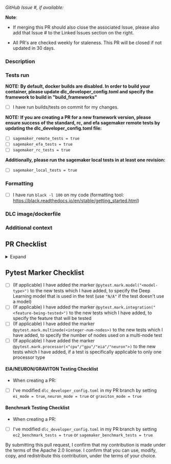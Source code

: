 *GitHub Issue #, if available:*

**Note**: 
- If merging this PR should also close the associated Issue, please also add that Issue # to the Linked Issues section on the right. 

- All PR's are checked weekly for staleness. This PR will be closed if not updated in 30 days.

### Description

### Tests run

**NOTE: By default, docker builds are disabled. In order to build your container, please update dlc_developer_config.toml and specify the framework to build in "build_frameworks"**
- [ ] I have run builds/tests on commit <INSERT COMMIT ID> for my changes.

**NOTE: If you are creating a PR for a new framework version, please ensure success of the standard, rc, and efa sagemaker remote tests by updating the dlc_developer_config.toml file:**

- [ ] `sagemaker_remote_tests = true`
- [ ] `sagemaker_efa_tests = true`
- [ ] `sagemaker_rc_tests = true`

**Additionally, please run the sagemaker local tests in at least one revision:**
- [ ] `sagemaker_local_tests = true`

### Formatting
- [ ] I have run `black -l 100` on my code (formatting tool: https://black.readthedocs.io/en/stable/getting_started.html)

### DLC image/dockerfile

### Additional context

## PR Checklist 
<details>
  <summary> Expand </summary>
  - [ ] I've prepended PR tag with frameworks/job this applies to : [mxnet, tensorflow, pytorch] | [ei/neuron/graviton] | [build] | [test] | [benchmark] | [ec2, ecs, eks, sagemaker]
  - [ ] If the PR changes affects SM test, I've modified dlc_developer_config.toml in my PR branch by setting sagemaker_tests = true and efa_tests = true
  - [ ] If this PR changes existing code, the change fully backward compatible with pre-existing code. (Non backward-compatible changes need special approval.)
  - [ ] (If applicable) I've documented below the DLC image/dockerfile this relates to
  - [ ] (If applicable) I've documented below the tests I've run on the DLC image
  - [ ] (If applicable) I've reviewed the licenses of updated and new binaries and their dependencies to make sure all licenses are on the Apache Software Foundation Third Party License Policy Category A or Category B license list.  See [https://www.apache.org/legal/resolved.html](https://www.apache.org/legal/resolved.html).
  - [ ] (If applicable) I've scanned the updated and new binaries to make sure they do not have vulnerabilities associated with them.
</details>

## Pytest Marker Checklist
- [ ] (If applicable) I have added the marker `@pytest.mark.model("<model-type>")` to the new tests which I have added, to specify the Deep Learning model that is used in the test (use `"N/A"` if the test doesn't use a model)
- [ ] (If applicable) I have added the marker `@pytest.mark.integration("<feature-being-tested>")` to the new tests which I have added, to specify the feature that will be tested
- [ ] (If applicable) I have added the marker `@pytest.mark.multinode(<integer-num-nodes>)` to the new tests which I have added, to specify the number of nodes used on a multi-node test
- [ ] (If applicable) I have added the marker `@pytest.mark.processor(<"cpu"/"gpu"/"eia"/"neuron">)` to the new tests which I have added, if a test is specifically applicable to only one processor type

#### EIA/NEURON/GRAVITON Testing Checklist
* When creating a PR:
- [ ] I've modified `dlc_developer_config.toml` in my PR branch by setting `ei_mode = true`, `neuron_mode = true` or `graviton_mode = true`

#### Benchmark Testing Checklist
* When creating a PR:
- [ ] I've modified `dlc_developer_config.toml` in my PR branch by setting `ec2_benchmark_tests = true` or `sagemaker_benchmark_tests = true`

By submitting this pull request, I confirm that my contribution is made under the terms of the Apache 2.0 license. I confirm that you can use, modify, copy, and redistribute this contribution, under the terms of your choice.
